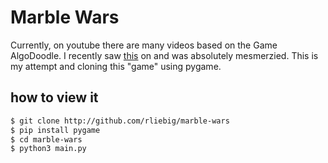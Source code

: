 # Marble Wars

Currently, on youtube there are many videos based on the Game AlgoDoodle. I
recently saw [this](https://www.youtube.com/watch?v=wMdEYy4mc3o) on and was absolutely mesmerzied.
This is my attempt and cloning this "game" using pygame.

## how to view it

```bash
$ git clone http://github.com/rliebig/marble-wars
$ pip install pygame
$ cd marble-wars
$ python3 main.py
```
